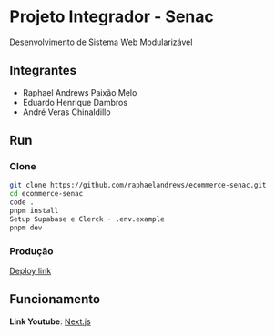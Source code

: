 # Projeto Integrador - Senac 
Desenvolvimento de Sistema Web Modularizável

## Integrantes
- Raphael Andrews Paixão Melo </br>
- Eduardo Henrique Dambros </br>
- André Veras Chinaldillo </br>

## Run
### Clone

```bash
git clone https://github.com/raphaelandrews/ecommerce-senac.git
cd ecommerce-senac
code .
pnpm install
Setup Supabase e Clerck - .env.example
pnpm dev
```

### Produção
[Deploy link](https://ecommerce-senac.vercel.app)

## Funcionamento
**Link Youtube**: [Next.js](https://youtu.be/I5kdoESKtHg)
